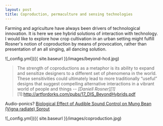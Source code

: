 ```yaml
---
layout: post
title: Coproduction, permaculture and sensing technologies
---
```


Farming and agriculture have always been drivers of technological innovation. It is here we see hybrid solutions of interaction with technology. I would like to explore how crop cultivation in an urban setting might fulfill Rosner's notion of coproduction by means of provocation, rather than presentation of an all singing, all dancing solution.

![_config.yml]({{ site.baseurl }}/images/beyond-hcd.jpg)

> The strength of coproductions as a metaphor is its ability to expand and
sensitize designers to a different set of phenomena in the
world. These sensitivities could ultimately lead to more
traditionally “useful” designs that suggest compelling alternative
interactions in a vibrant world of people and things
> -- <cite>[Daniell Rosner][1]</cite>
[1]:http://artfordorks.com/pubs/17_DIS_BeyondHybrids.pdf

Audio-ponics? [Biological Effect of Audible Sound Control on Mung Bean (Vigna radiate) Sprout](https://www.ncbi.nlm.nih.gov/pmc/articles/PMC4142149/)

![_config.yml]({{ site.baseurl }}/images/coproduction.jpg)
